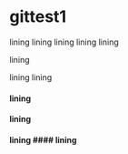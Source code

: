 # gittest1
lining
lining
lining
lining
lining

lining

lining
lining
#### lining 
#### lining 
#### lining #### lining 